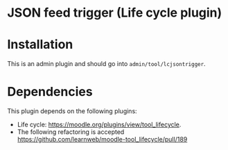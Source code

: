 # JSON feed trigger (Life cycle plugin)

Installation
============
This is an admin plugin and should go into ``admin/tool/lcjsontrigger``.

Dependencies
============
This plugin depends on the following plugins:
* Life cycle: https://moodle.org/plugins/view/tool_lifecycle.
* The following refactoring is accepted https://github.com/learnweb/moodle-tool_lifecycle/pull/189
